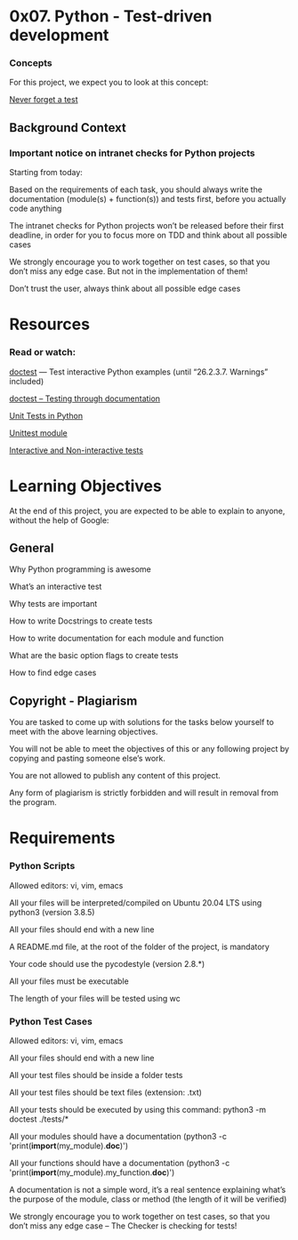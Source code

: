 # 0x07. Python - Test-driven development


### Concepts

For this project, we expect you to look at this concept:

[Never forget a test](https://intranet.alxswe.com/concepts/47)


## Background Context

### Important notice on intranet checks for Python projects

Starting from today:

Based on the requirements of each task, you should always write the documentation (module(s) + function(s)) and tests first, before you actually code anything

The intranet checks for Python projects won’t be released before their first deadline, in order for you to focus more on TDD and think about all possible cases

We strongly encourage you to work together on test cases, so that you don’t miss any edge case. But not in the implementation of them!

Don’t trust the user, always think about all possible edge cases


# Resources

### Read or watch:

[doctest](https://intranet.alxswe.com/rltoken/BwZJVq2MQ1_Vg_3gphoitQ) — Test interactive Python examples (until “26.2.3.7. Warnings” included)

[doctest – Testing through documentation](https://intranet.alxswe.com/rltoken/96kLRRIOHzsn3VDDXT21HA)

[Unit Tests in Python](https://intranet.alxswe.com/rltoken/wfuUl81Q3Nku1qCzdDHAfA)

[Unittest module](https://intranet.alxswe.com/rltoken/1v-d9Ol13JabJq8UI6MIPg)

[Interactive and Non-interactive tests](https://intranet.alxswe.com/rltoken/lB65hNMXBziXy4A0YLIOog)

# Learning Objectives

At the end of this project, you are expected to be able to explain to anyone, without the help of Google:

## General

Why Python programming is awesome

What’s an interactive test

Why tests are important

How to write Docstrings to create tests

How to write documentation for each module and function

What are the basic option flags to create tests

How to find edge cases

## Copyright - Plagiarism

You are tasked to come up with solutions for the tasks below yourself to meet with the above learning objectives.

You will not be able to meet the objectives of this or any following project by copying and pasting someone else’s work.

You are not allowed to publish any content of this project.

Any form of plagiarism is strictly forbidden and will result in removal from the program.


# Requirements

### Python Scripts

Allowed editors: vi, vim, emacs

All your files will be interpreted/compiled on Ubuntu 20.04 LTS using python3 (version 3.8.5)

All your files should end with a new line

A README.md file, at the root of the folder of the project, is mandatory

Your code should use the pycodestyle (version 2.8.*)

All your files must be executable

The length of your files will be tested using wc

### Python Test Cases

Allowed editors: vi, vim, emacs

All your files should end with a new line

All your test files should be inside a folder tests

All your test files should be text files (extension: .txt)

All your tests should be executed by using this command: python3 -m doctest ./tests/*

All your modules should have a documentation (python3 -c 'print(__import__(my_module).__doc__)')

All your functions should have a documentation (python3 -c 'print(__import__(my_module).my_function.__doc__)')

A documentation is not a simple word, it’s a real sentence explaining what’s the purpose of the module, class or method (the length of it will be verified)

We strongly encourage you to work together on test cases, so that you don’t miss any edge case – The Checker is checking for tests!
